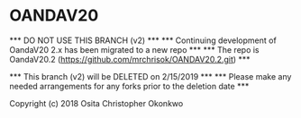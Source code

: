 ﻿# OANDAV20

*** DO NOT USE THIS BRANCH (v2) ***
*** Continuing development of OandaV20 2.x has been migrated to a new repo ***
*** The repo is OandaV20.2 (https://github.com/mrchrisok/OANDAV20.2.git) ***

*** This branch (v2) will be DELETED on 2/15/2019 ***
*** Please make any needed arrangements for any forks prior to the deletion date ***


Copyright (c) 2018 Osita Christopher Okonkwo
